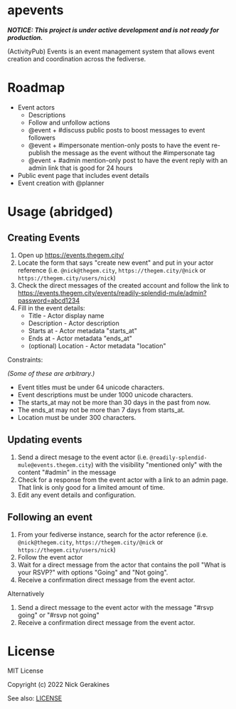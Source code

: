 # apevents

***NOTICE: This project is under active development and is not ready for production.***

(ActivityPub) Events is an event management system that allows event creation and coordination across the fediverse.

# Roadmap

* Event actors
  * Descriptions
  * Follow and unfollow actions
  * @event + #discuss public posts to boost messages to event followers
  * @event + #impersonate mention-only posts to have the event re-publish the message as the event without the #impersonate tag
  * @event + #admin mention-only post to have the event reply with an admin link that is good for 24 hours
* Public event page that includes event details
* Event creation with @planner

# Usage (abridged)

## Creating Events

1. Open up https://events.thegem.city/
2. Locate the form that says "create new event" and put in your actor reference (i.e. `@nick@thegem.city`, `https://thegem.city/@nick` or `https://thegem.city/users/nick`)
3. Check the direct messages of the created account and follow the link to https://events.thegem.city/events/readily-splendid-mule/admin?password=abcd1234
4. Fill in the event details:
   * Title - Actor display name
   * Description - Actor description
   * Starts at - Actor metadata "starts_at"
   * Ends at - Actor metadata "ends_at"
   * (optional) Location - Actor metadata "location"

Constraints:

*(Some of these are arbitrary.)*

* Event titles must be under 64 unicode characters.
* Event descriptions must be under 1000 unicode characters.
* The starts_at may not be more than 30 days in the past from now.
* The ends_at may not be more than 7 days from starts_at.
* Location must be under 300 characters.

## Updating events

1. Send a direct mesage to the event actor (i.e. `@readily-splendid-mule@events.thegem.city`) with the visibility "mentioned only" with the content "#admin" in the message
2. Check for a response from the event actor with a link to an admin page. That link is only good for a limited amount of time.
3. Edit any event details and configuration.

## Following an event

1. From your fediverse instance, search for the actor reference (i.e. `@nick@thegem.city`, `https://thegem.city/@nick` or `https://thegem.city/users/nick`)
2. Follow the event actor
3. Wait for a direct message from the actor that contains the poll "What is your RSVP?" with options "Going" and "Not going".
4. Receive a confirmation direct message from the event actor.

Alternatively

1. Send a direct message to the event actor with the message "#rsvp going" or "#rsvp not going"
2. Receive a confirmation direct message from the event actor.

# License

MIT License

Copyright (c) 2022 Nick Gerakines

See also: [LICENSE](./LICENSE)
